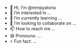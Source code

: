 - 👋 Hi, I’m @mmpyatona
- 👀 I’m interested in ...
- 🌱 I’m currently learning ...
- 💞️ I’m looking to collaborate on ...
- 📫 How to reach me ...
- 😄 Pronouns: ...
- ⚡ Fun fact: ...

<!---
mmpyatona/mmpyatona is a ✨ special ✨ repository because its `README.md` (this file) appears on your GitHub profile.
You can click the Preview link to take a look at your changes.
--->
